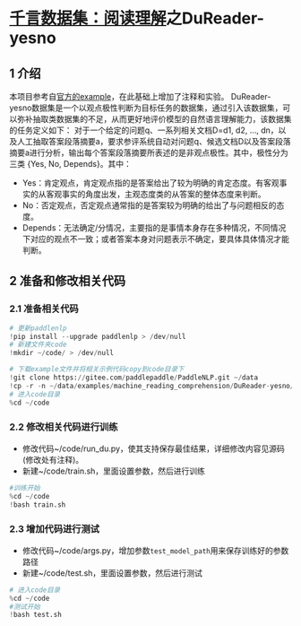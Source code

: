 # [千言数据集：阅读理解](https://aistudio.baidu.com/aistudio/competition/detail/49)之DuReader-yesno

## 1 介绍
本项目参考自[官方的example](https://gitee.com/paddlepaddle/PaddleNLP/tree/develop/examples/machine_reading_comprehension/DuReader-yesno)，在此基础上增加了注释和实验。
DuReader-yesno数据集是一个以观点极性判断为目标任务的数据集，通过引入该数据集，可以弥补抽取类数据集的不足，从而更好地评价模型的自然语言理解能力，该数据集的任务定义如下：
对于一个给定的问题q、一系列相关文档D=d1, d2, …, dn，以及人工抽取答案段落摘要a，要求参评系统自动对问题q、候选文档D以及答案段落摘要a进行分析，输出每个答案段落摘要所表述的是非观点极性。其中，极性分为三类 {Yes, No, Depends}。其中：
- Yes：肯定观点，肯定观点指的是答案给出了较为明确的肯定态度。有客观事实的从客观事实的角度出发，主观态度类的从答案的整体态度来判断。
- No：否定观点，否定观点通常指的是答案较为明确的给出了与问题相反的态度。
- Depends：无法确定/分情况，主要指的是事情本身存在多种情况，不同情况下对应的观点不一致；或者答案本身对问题表示不确定，要具体具体情况才能判断。

## 2 准备和修改相关代码

### 2.1 准备相关代码


```python
# 更新paddlenlp
!pip install --upgrade paddlenlp > /dev/null
# 新建文件夹code
!mkdir ~/code/ > /dev/null
```


```python
# 下载example文件并将相关示例代码copy到code目录下
!git clone https://gitee.com/paddlepaddle/PaddleNLP.git ~/data 
!cp -r -n ~/data/examples/machine_reading_comprehension/DuReader-yesno/. ~/code/
# 进入code目录
%cd ~/code
```

### 2.2 修改相关代码进行训练

- 修改代码~/code/run_du.py，使其支持保存最佳结果，详细修改内容见源码(修改处有注释)。
- 新建~/code/train.sh，里面设置参数，然后进行训练


```python
#训练开始
%cd ~/code
!bash train.sh
```

### 2.3 增加代码进行测试

- 修改代码~/code/args.py，增加参数`test_model_path`用来保存训练好的参数路径
- 新建~/code/test.sh，里面设置参数，然后进行测试


```python
# 进入code目录
%cd ~/code
#测试开始
!bash test.sh
```
